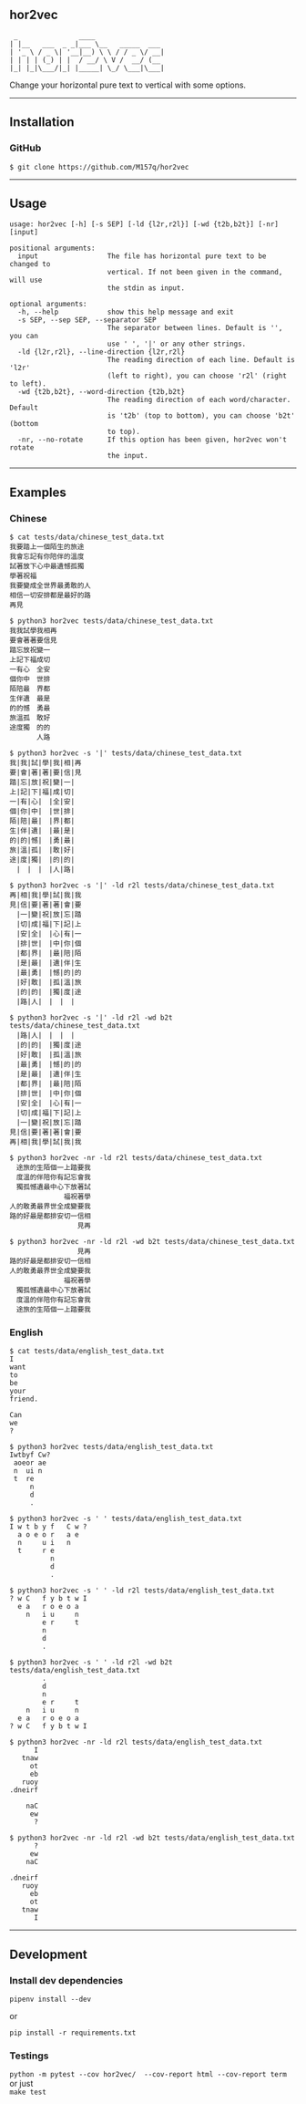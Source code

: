 ## hor2vec  
  
```  
 _               ____  
| |__   ___  _ _|___ \__   _____  ___  
| '_ \ / _ \| '__|__) \ \ / / _ \/ __|  
| | | | (_) | |  / __/ \ V /  __/ (__  
|_| |_|\___/|_| |_____| \_/ \___|\___|  
```  
  
Change your horizontal pure text to vertical with some options.  
  
---  
  
## Installation  
  
### GitHub  
  
`$ git clone https://github.com/M157q/hor2vec`  
  
---  
  
## Usage  
  
```  
usage: hor2vec [-h] [-s SEP] [-ld {l2r,r2l}] [-wd {t2b,b2t}] [-nr] [input]  
  
positional arguments:  
  input                 The file has horizontal pure text to be changed to  
                        vertical. If not been given in the command, will use  
                        the stdin as input.  
  
optional arguments:  
  -h, --help            show this help message and exit  
  -s SEP, --sep SEP, --separator SEP  
                        The separator between lines. Default is '', you can  
                        use ' ', '|' or any other strings.  
  -ld {l2r,r2l}, --line-direction {l2r,r2l}  
                        The reading direction of each line. Default is 'l2r'  
                        (left to right), you can choose 'r2l' (right to left).  
  -wd {t2b,b2t}, --word-direction {t2b,b2t}  
                        The reading direction of each word/character. Default  
                        is 't2b' (top to bottom), you can choose 'b2t' (bottom  
                        to top).  
  -nr, --no-rotate      If this option has been given, hor2vec won't rotate  
                        the input.  
```  
  
---  
  
## Examples  
  
### Chinese  
  
```  
$ cat tests/data/chinese_test_data.txt  
我要踏上一個陌生的旅途  
我會忘記有你陪伴的溫度  
試著放下心中最遺憾孤獨  
學著祝福  
我要變成全世界最勇敢的人  
相信一切安排都是最好的路  
再見  
```  
  
```  
$ python3 hor2vec tests/data/chinese_test_data.txt  
我我試學我相再  
要會著著要信見  
踏忘放祝變一  
上記下福成切  
一有心　全安  
個你中　世排  
陌陪最　界都  
生伴遺　最是  
的的憾　勇最  
旅溫孤　敢好  
途度獨　的的  
　　　　人路  
```  
  
```  
$ python3 hor2vec -s '|' tests/data/chinese_test_data.txt  
我|我|試|學|我|相|再  
要|會|著|著|要|信|見  
踏|忘|放|祝|變|一|  
上|記|下|福|成|切|  
一|有|心|　|全|安|  
個|你|中|　|世|排|  
陌|陪|最|　|界|都|  
生|伴|遺|　|最|是|  
的|的|憾|　|勇|最|  
旅|溫|孤|　|敢|好|  
途|度|獨|　|的|的|  
　|　|　|　|人|路|  
```  
  
```  
$ python3 hor2vec -s '|' -ld r2l tests/data/chinese_test_data.txt  
再|相|我|學|試|我|我  
見|信|要|著|著|會|要  
　|一|變|祝|放|忘|踏  
　|切|成|福|下|記|上  
　|安|全|　|心|有|一  
　|排|世|　|中|你|個  
　|都|界|　|最|陪|陌  
　|是|最|　|遺|伴|生  
　|最|勇|　|憾|的|的  
　|好|敢|　|孤|溫|旅  
　|的|的|　|獨|度|途  
　|路|人|　|　|　|  
```  
  
```  
$ python3 hor2vec -s '|' -ld r2l -wd b2t tests/data/chinese_test_data.txt  
　|路|人|　|　|　|  
　|的|的|　|獨|度|途  
　|好|敢|　|孤|溫|旅  
　|最|勇|　|憾|的|的  
　|是|最|　|遺|伴|生  
　|都|界|　|最|陪|陌  
　|排|世|　|中|你|個  
　|安|全|　|心|有|一  
　|切|成|福|下|記|上  
　|一|變|祝|放|忘|踏  
見|信|要|著|著|會|要  
再|相|我|學|試|我|我  
```  
  
```  
$ python3 hor2vec -nr -ld r2l tests/data/chinese_test_data.txt  
　途旅的生陌個一上踏要我  
　度溫的伴陪你有記忘會我  
　獨孤憾遺最中心下放著試  
　　　　　　　　福祝著學  
人的敢勇最界世全成變要我  
路的好最是都排安切一信相  
　　　　　　　　　　見再  
```  
  
```  
$ python3 hor2vec -nr -ld r2l -wd b2t tests/data/chinese_test_data.txt  
　　　　　　　　　　見再  
路的好最是都排安切一信相  
人的敢勇最界世全成變要我  
　　　　　　　　福祝著學  
　獨孤憾遺最中心下放著試  
　度溫的伴陪你有記忘會我  
　途旅的生陌個一上踏要我  
```  
  
### English  
  
```  
$ cat tests/data/english_test_data.txt  
I  
want  
to  
be  
your  
friend.  
  
Can  
we  
?  
```  
  
```  
$ python3 hor2vec tests/data/english_test_data.txt  
Iwtbyf Cw?  
 aoeor ae  
 n  ui n  
 t  re  
     n  
     d  
     .  
```  
  
```  
$ python3 hor2vec -s ' ' tests/data/english_test_data.txt  
I w t b y f   C w ?  
  a o e o r   a e  
  n     u i   n  
  t     r e  
          n  
          d  
          .  
```  
  
```  
$ python3 hor2vec -s ' ' -ld r2l tests/data/english_test_data.txt  
? w C   f y b t w I  
  e a   r o e o a  
    n   i u     n  
        e r     t  
        n  
        d  
        .  
```  
  
```  
$ python3 hor2vec -s ' ' -ld r2l -wd b2t tests/data/english_test_data.txt  
        .  
        d  
        n  
        e r     t  
    n   i u     n  
  e a   r o e o a  
? w C   f y b t w I  
```  
  
```  
$ python3 hor2vec -nr -ld r2l tests/data/english_test_data.txt  
      I  
   tnaw  
     ot  
     eb  
   ruoy  
.dneirf  
  
    naC  
     ew  
      ?  
```  
  
```  
$ python3 hor2vec -nr -ld r2l -wd b2t tests/data/english_test_data.txt  
      ?  
     ew  
    naC  
  
.dneirf  
   ruoy  
     eb  
     ot  
   tnaw  
      I  
```  
  
---  
  
## Development  
  
### Install dev dependencies  
  
`pipenv install --dev`  
  
or  
  
`pip install -r requirements.txt`  
  
### Testings  
  
`python -m pytest --cov hor2vec/  --cov-report html --cov-report term`  
or just  
`make test`  
